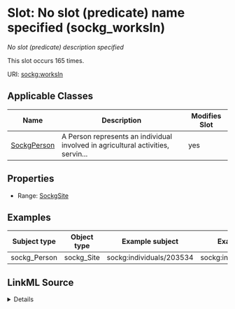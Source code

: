 

# Slot: No slot (predicate) name specified (sockg_worksIn)


_No slot (predicate) description specified_






This slot occurs 165 times.


URI: [sockg:worksIn](https://idir.uta.edu/sockg-ontology/docs/worksIn)



<!-- no inheritance hierarchy -->





## Applicable Classes

| Name | Description | Modifies Slot |
| --- | --- | --- |
| [SockgPerson](../classes/SockgPerson.md) | A Person represents an individual involved in agricultural activities, servin... |  yes  |







## Properties

* Range: [SockgSite](../classes/SockgSite.md)






## Examples

| Subject type | Object type | Example subject | Example object | Occurrences |
| --- | --- | --- | --- | --- |
| sockg_Person | sockg_Site | sockg:individuals/203534 | sockg:individuals/231057 | 165 |




## LinkML Source

<details>

```yaml
name: sockg_worksIn
annotations:
  count:
    tag: count
    value: 165
description: No slot (predicate) description specified
title: No slot (predicate) name specified
examples:
- object:
    example_object: sockg:individuals/231057
    example_object_type: sockg_Site
    example_predicate: sockg:worksIn
    example_subject: sockg:individuals/203534
    example_subject_type: sockg_Person
from_schema: soc-kg
rank: 1000
domain: sockg_Person
slot_uri: sockg:worksIn
alias: sockg_worksIn
domain_of:
- sockg_Person
range: sockg_Site

```
</details>